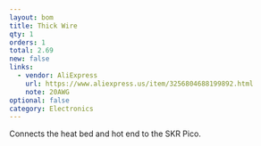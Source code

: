 ```yaml
---
layout: bom
title: Thick Wire
qty: 1
orders: 1
total: 2.69
new: false
links:
  - vendor: AliExpress
    url: https://www.aliexpress.us/item/3256804688199892.html
    note: 20AWG
optional: false
category: Electronics
---
```


Connects the heat bed and hot end to the SKR Pico.